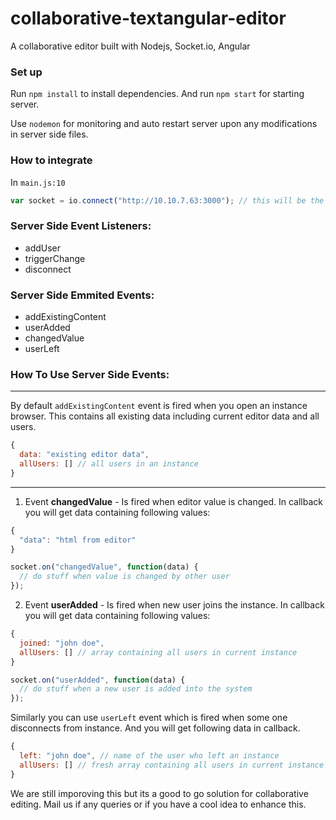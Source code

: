 # collaborative-textangular-editor
A collaborative editor built with Nodejs, Socket.io, Angular

### Set up

Run `npm install` to install dependencies. And run `npm start` for starting server.

Use `nodemon` for monitoring and auto restart server upon any modifications in server side files.

### How to integrate

In `main.js:10`

```javascript
var socket = io.connect("http://10.10.7.63:3000"); // this will be the url where your node server is running
```

### Server Side Event Listeners:
- addUser
- triggerChange
- disconnect

### Server Side Emmited Events:
- addExistingContent
- userAdded
- changedValue
- userLeft

### How To Use Server Side Events:
---

By default `addExistingContent` event is fired when you open an instance browser. This contains all existing data including current editor data and all users.

```javascript
{
  data: "existing editor data",
  allUsers: [] // all users in an instance
}
```

---
1. Event **changedValue** - Is fired when editor value is changed. In callback you will get data containing following values:

```javascript
{ 
  "data": "html from editor"
}
```

```javascript
socket.on("changedValue", function(data) {
  // do stuff when value is changed by other user
});
```

2. Event **userAdded** - Is fired when new user joins the instance. In callback you will get data containing following values:

```javascript
{ 
  joined: "john doe", 
  allUsers: [] // array containing all users in current instance
}
```

```javascript
socket.on("userAdded", function(data) {
  // do stuff when a new user is added into the system
});
```

Similarly you can use `userLeft` event which is fired when some one disconnects from instance. And you will get following data in callback.

```javascript
{ 
  left: "john doe", // name of the user who left an instance 
  allUsers: [] // fresh array containing all users in current instance
}
```

We are still imporoving this but its a good to go solution for collaborative editing. Mail us if any queries or if you have a cool idea to enhance this.
